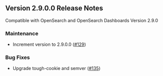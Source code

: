 ## Version 2.9.0.0 Release Notes
Compatible with OpenSearch and OpenSearch Dashboards Version 2.9.0

### Maintenance
* Increment version to 2.9.0.0 ([#129](https://github.com/opensearch-project/dashboards-reporting/pull/129))

### Bug Fixes
* Upgrade tough-cookie and semver ([#135](https://github.com/opensearch-project/dashboards-reporting/pull/135))
